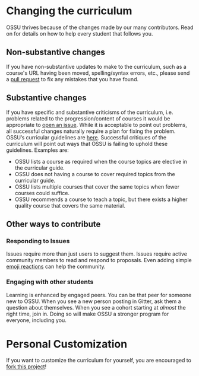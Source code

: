# Changing the curriculum
OSSU thrives because of the changes made by our many contributors. Read on for details on how to help every student that follows you.
## Non-substantive changes
If you have non-substantive updates to make to the curriculum, such as a course's URL having been moved, spelling/syntax errors, etc., please send a [pull request](https://www.freecodecamp.org/news/how-to-make-your-first-pull-request-on-github-3/) to fix any mistakes that you have found.
## Substantive changes
If you have specific and substantive criticisms of the curriculum, i.e. problems related to the progression/content of courses it would be appropriate to [open an issue](https://help.github.com/articles/creating-an-issue/). While it is acceptable to point out problems, all successful changes naturally require a plan for fixing the problem.
OSSU’s curricular guidelines are [here](https://github.com/ossu/computer-science/blob/master/CURRICULAR_GUIDELINES.md). Successful critiques of the curriculum will point out ways that OSSU is failing to uphold these guidelines. Examples are:

* OSSU lists a course as required when the course topics are elective in the curricular guide.
* OSSU does not having a course to cover required topics from the curricular guide.
* OSSU lists multiple courses that cover the same topics when fewer courses could suffice.
* OSSU recommends a course to teach a topic, but there exists a higher quality course that covers the same material.
## Other ways to contribute
### Responding to Issues
Issues require more than just users to suggest them. Issues require active community members to read and respond to proposals. Even adding simple [emoji reactions](https://github.blog/2016-03-10-add-reactions-to-pull-requests-issues-and-comments/) can help the community.
### Engaging with other students
Learning is enhanced by engaged peers. You can be that peer for someone new to OSSU. When you see a new person posting in Gitter, ask them a question about themselves. When you see a cohort starting at _almost_ the right time, join in. Doing so will make OSSU a stronger program for everyone, including you.
# Personal Customization
If you want to customize the curriculum for yourself, you are encouraged to [fork this project](https://help.github.com/articles/fork-a-repo/)!
